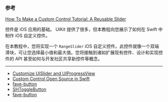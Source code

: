 ### 参考

[How To Make a Custom Control Tutorial: A Reusable Slider](https://www.raywenderlich.com/7595-how-to-make-a-custom-control-tutorial-a-reusable-slider)

控件是 iOS 应用的基础。 UIKit 提供了很多，但本教程向您展示了如何在 Swift 中制作 iOS 自定义控件。

在本教程中，您将实现一个 `RangeSlider` iOS 自定义控件。此控件就像一个双端滑块，可让您选择最小值和最大值。您将接触到诸如扩展现有控件、设计和实现控件的 API 甚至如何与开发社区共享新控件等概念。

---

* [Customize UISlider and UIProgressView](https://medium.com/doyeona/customize-uislider-and-uiprogressview-fe5fe73f2dd2)
* [Custom Control Open Source in Swift](https://jamesrochabrun.medium.com/custom-control-open-source-in-swift-c54833e5abe9)
* [fave-button](https://github.com/tljackyi/fave-button)
* [SHToggleButton](https://github.com/SoufianHossam/SHToggleButton)
* [fave-button](https://github.com/janselv/fave-button)
